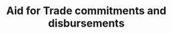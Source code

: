 ---
source_title: null
source_notes: null
published: true
periodicity: Annual
actual_indicator_available: 'Total  ODA  commitments  and  disbursements  in  support  of  Aid  for  Trade  '
actual_indicator_available_description: Total  ODA  commitments  and  disbursements  in  support  of  Aid  for  Trade
time_period: 2000-2015
unit_of_measure: 'U.S.,  Dollars,  millions'
title: Aid  for  Trade  commitments  and  disbursements
permalink: /8-a-1/
sdg_goal: 8
layout: indicator
indicator: 8.a.1
indicator_variable: total_aid_for_trade_disbursements_usd_m
graph: longitudinal
graph_type_description: Line  graph
graph_status_notes: Graphed
variable_description: null
variable_notes: null
un_designated_tier: '1'
un_custodial_agency: 'OECD  (Partnering  Agencies:  WTO-EIF)'
target_id: 8.a
has_metadata: true
goal_meta_link: 'http://unstats.un.org/sdgs/files/metadata-compilation/Metadata-Goal-8.pdf'
goal_meta_link_page: 53
indicator_name: Aid  for  Trade  commitments  and  disbursements
rationale_interpretation: >-
  ODA  is  the  accepted  measure  of  international  development  co-operation.  In  this  case  it  captures  aid  in  support  of  projects  and  programmes  to  improve  the  trade  and  production  capacities  of  developing  countries.
target: >-
  Increase  Aid  for  Trade  support  for  developing  countries,  in  particular  least  developed  countries,  including  through  the  Enhanced  Integrated  Framework  for  Trade-Related  Technical  Assistance  to  Least  Developed  Countries.
indicator_definition: >-
  Total  official  development  assistance  (ODA)  commitments  and  disbursements  that  support  aid  for  trade.  Data  expressed  in  US  millions  of  dollars.
disaggregation_geography: >-
  Total  presetned  for  all  ODA-eligible  countries.  http://www.oecd.org/dac/stats/daclist.htm
source_agency_staff_name: Kimberly  Smith
source_agency_staff_email: kimsmith@usaid.gov
disaggregation_categories: Not  available.
us_method_of_computation: >-
  Data  are  extracted  from  the  OECD's  Creditor  Reporting  System  (CRS)  for  selected  purpose  codes  that  have  have  been  agreed  support  aid  for  trade.  Aid  for  trade  comprises  the  following  categories:  -  technical  assistance  for  trade  policy  and  regulations  (e.g.  helping  countries  to  develop  trade  strategies,  negotiate  trade  agreements,  and  implement  their  outcomes)  -  trade-related  infrastructure  (e.g.  building  roads,  ports,  and  telecommunications  networks  to  connect  domestic  markets  to  the  global  economy)  -  productive  capacity  building,  including  trade  development  (e.g.  supporting  the  private  sector  to  exploit  their  comparative  advantages  and  diversify  their  exports)  trade-related  adjustment  (e.g.  helping  developing  countries  with  the  costs  associated  with  trade  liberalisation,  such  as  tariff  reductions,  preference  erosion,  or  declining  terms  of  trade)  -  other  trade-related  needs,  if  identified  as  trade-related  development  priorities  in  partner  countries'  national  development  strategies  http://www.oecd.org/dac/aft/aid-for-tradestatisticalqueries.htm
source_url: >-
  http://stats.oecd.org/qwids/#?x=3&y=2&f=1:2,4:1,7:1,9:85,5:3,8:85,6:2014&q=1:2+4:1+7:1+9:85+5:3+8:85+6:2015,2014,2013,2012,2011,2010,2009,2008,2007,2006,2005+3:78,79,80,81,82,83,84,86,87,88,89,91,106,107,93,100,102,103,104,101,105,92,98,96,97,99,94,95,109,110,111,112,113,115,116,120,121,122,123,124,125,126,127,128,129,130,131,132,133,134,135,136,137,139,140,141,142,143,144,146,147,148,149,150,153,154,155,156,157,158,159,160,161,162,163,164,165,166,167,168,169,171,172,173,174,175,176,177,178,179,180,184,185,186,187,188,189,191+2:252,253,254,255,256,258&lock=CRS1
scheduled_update_by_national_source: September  2018
date_metadata_updated: '2017-09-19'
graph_title: 'Total  ODA  disbursements  in  support  of  Aid  for  Trade  in  millions  of  US  dollars  '  
---